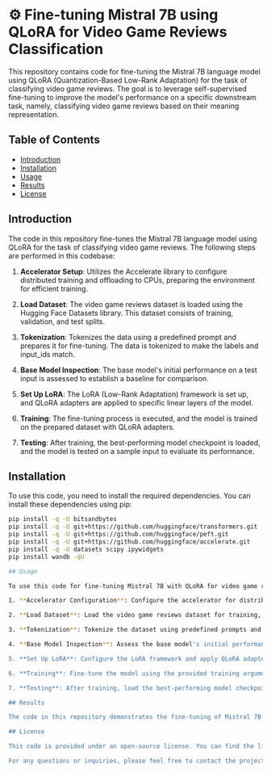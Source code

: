 # ⚙️ Fine-tuning Mistral 7B using QLoRA for Video Game Reviews Classification

This repository contains code for fine-tuning the Mistral 7B language model using QLoRA (Quantization-Based Low-Rank Adaptation) for the task of classifying video game reviews. The goal is to leverage self-supervised fine-tuning to improve the model's performance on a specific downstream task, namely, classifying video game reviews based on their meaning representation.

## Table of Contents

- [Introduction](#introduction)
- [Installation](#installation)
- [Usage](#usage)
- [Results](#results)
- [License](#license)

## Introduction

The code in this repository fine-tunes the Mistral 7B language model using QLoRA for the task of classifying video game reviews. The following steps are performed in this codebase:

1. **Accelerator Setup**: Utilizes the Accelerate library to configure distributed training and offloading to CPUs, preparing the environment for efficient training.

2. **Load Dataset**: The video game reviews dataset is loaded using the Hugging Face Datasets library. This dataset consists of training, validation, and test splits.

3. **Tokenization**: Tokenizes the data using a predefined prompt and prepares it for fine-tuning. The data is tokenized to make the labels and input_ids match.

4. **Base Model Inspection**: The base model's initial performance on a test input is assessed to establish a baseline for comparison.

5. **Set Up LoRA**: The LoRA (Low-Rank Adaptation) framework is set up, and QLoRA adapters are applied to specific linear layers of the model.

6. **Training**: The fine-tuning process is executed, and the model is trained on the prepared dataset with QLoRA adapters.

7. **Testing**: After training, the best-performing model checkpoint is loaded, and the model is tested on a sample input to evaluate its performance.

## Installation

To use this code, you need to install the required dependencies. You can install these dependencies using pip:

```bash
pip install -q -U bitsandbytes
pip install -q -U git+https://github.com/huggingface/transformers.git
pip install -q -U git+https://github.com/huggingface/peft.git
pip install -q -U git+https://github.com/huggingface/accelerate.git
pip install -q -U datasets scipy ipywidgets
pip install wandb -qU

## Usage

To use this code for fine-tuning Mistral 7B with QLoRA for video game reviews classification, follow these steps:

1. **Accelerator Configuration**: Configure the accelerator for distributed training and offloading to CPUs, as needed for your environment.

2. **Load Dataset**: Load the video game reviews dataset for training, validation, and testing.

3. **Tokenization**: Tokenize the dataset using predefined prompts and prepare it for fine-tuning.

4. **Base Model Inspection**: Assess the base model's initial performance on test inputs.

5. **Set Up LoRA**: Configure the LoRA framework and apply QLoRA adapters to specific linear layers of the model.

6. **Training**: Fine-tune the model using the provided training arguments, and monitor the training progress.

7. **Testing**: After training, load the best-performing model checkpoint and test it on sample inputs to evaluate its performance.

## Results

The code in this repository demonstrates the fine-tuning of Mistral 7B with QLoRA for video game reviews classification. The final model achieved improved performance on the specific downstream task of classifying video game reviews based on their meaning representation. Fine-tuning the model using QLoRA adapters allows it to understand and generate meaningful responses related to video game reviews.

## License

This code is provided under an open-source license. You can find the license information in the repository.

For any questions or inquiries, please feel free to contact the project maintainers.
```
